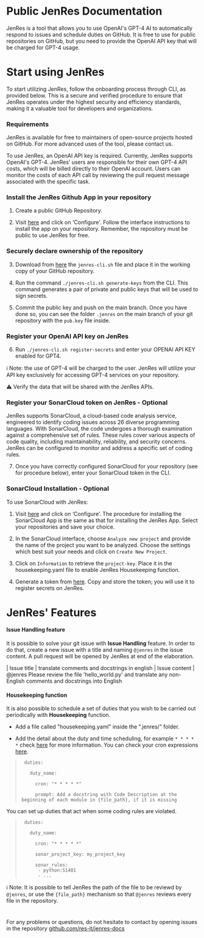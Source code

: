 # Public JenRes Documentation

JenRes is a tool that allows you to use OpenAI's GPT-4 AI to automatically respond to issues and schedule duties on GitHub.
It is free to use for public repositories on GitHub, but you need to provide the OpenAI API key that will be charged for GPT-4 usage.

# Start using JenRes

To start utilizing JenRes, follow the onboarding process through CLI, as provided below. This is a secure and verified procedure to ensure that JenRes operates under the highest security and efficiency standards, making it a valuable tool for developers and organizations.  

### Requirements
JenRes is available for free to maintainers of open-source projects hosted on GitHub. For more advanced uses of the tool, please contact us.  

To use JenRes, an OpenAI API key is required. Currently, JenRes supports OpenAI's GPT-4. JenRes’ users are responsible for their own GPT-4 API costs, which will be billed directly to their OpenAI account. Users can monitor the costs of each API call by reviewing the pull request message associated with the specific task.

### Install the JenRes Github App in your repository
1. Create a public GitHub Repository.  

2. Visit [here](https://github.com/apps/jenres) and click on 'Configure'. Follow the interface instructions to install the app on your repository. Remember, the repository must be public to use JenRes for free.

### Securely declare ownership of the repository
3. Download from [here](https://raw.githubusercontent.com/res-it/jenres-docs/main/jenres-cli.sh) the `jenres-cli.sh` file and place it in the working copy of your GitHub repository.

4. Run the command `./jenres-cli.sh generate-keys` from the CLI. This command generates a pair of private and public keys that will be used to sign secrets.

5. Commit the public key and push on the main branch. Once you have done so, you can see the folder `.jenres` on the main branch of your git repository with the `pub.key` file inside.

### Register your OpenAI API key on JenRes 
6. Run `./jenres-cli.sh register-secrets` and enter your OPENAI API KEY enabled for GPT4.

ℹ️ Note: the use of GPT-4 will be charged to the user. JenRes will utilize your API key exclusively for accessing GPT-4 services on your repository.

⚠️ Verify the data that will be shared with the JenRes APIs.

### Register your SonarCloud token on JenRes - Optional
JenRes supports SonarCloud, a cloud-based code analysis service, engineered to identify coding issues across 26 diverse programming languages. With SonarCloud, the code undergoes a thorough examination against a comprehensive set of rules. These rules cover various aspects of code quality, including maintainability, reliability, and security concerns. JenRes can be configured to monitor and address a specific set of coding rules.  

7. Once you have correctly configured SonarCloud for your repository (see for procedure below), enter your SonarCloud token in the CLI.

### SonarCloud Installation - Optional 
To use SonarCloud with JenRes: 

1. Visit [here](https://github.com/apps/sonarcloud) and click on ‘Configure’. The procedure for installing the SonarCloud App is the same as that for installing the JenRes App. Select your repositories and save your choice.  

2. In the SonarCloud interface, choose `Analyze new project` and provide the name of the project you want to be analyzed. Choose the settings which best suit your needs and click on `Create New Project`.

3. Click on  `Information` to retrieve the  `project-key`. Place it in the housekeeping.yaml file to enable JenRes Housekeeping function.

4. Generate a token from [here](https://sonarcloud.io/account/security). Copy and store the token; you will use it to register secrets on JenRes.

# JenRes' Features

#### Issue Handling feature

It is possible to solve your git issue with **Issue Handling** feature. In order to do that, create a new issue with a title and naming `@jenres` in the issue content. A pull request will be opened by JenRes at end of the elaboration.

| Issue title   | translate comments and docstrings in english
| Issue content | @jenres Please review the file 'hello_world.py' and translate any non-English comments and docstrings into English

#### Housekeeping function

It is also possible to schedule a set of duties that you wish to be carried out periodically with **Housekeeping** function. 

- Add a file called "housekeeping.yaml" inside the ".jenres/" folder.

- Add the detail about the duty and time scheduling, for example `* * * * *` check [here](https://en.wikipedia.org/wiki/Cron) for more information. You can check your cron expressions [here](https://crontab.guru/).



>      duties:
>
>        duty_name:
>
>          cron: "* * * * *"
>
>          prompt: Add a docstring with Code Description at the beginning of each module in {file_path}, if it is missing

You can set up duties that act when some coding rules are violated. 



>      duties:
>
>        duty_name:
>
>          cron: "* * * * *"
>
>          sonar_project_key: my_project_key
>           
>          sonar_rules:
>           - python:S1481
>           - ...          

ℹ️ Note: It is possible to tell JenRes the path of the file to be reviewd by `@jenres`, or use the `{file_path}` mechanism so that `@jenres` reviews every file in the repository.


# 

For any problems or questions, do not hesitate to contact by opening issues in the repository [github.com/res-it/jenres-docs](https://github.com/res-it/jenres-docs/issues)
